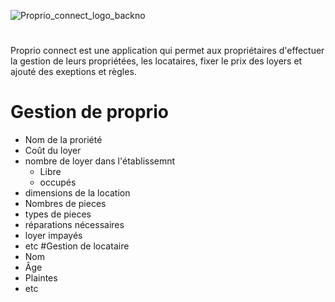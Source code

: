 ![Proprio_connect_logo_backno](https://github.com/user-attachments/assets/3862a525-904f-49b3-ad88-51d8fa0c4a52)
# 
Proprio connect est une application qui permet aux propriétaires d'effectuer la gestion de leurs propriétées, les locataires, fixer le prix des loyers et ajouté des exeptions et règles.

# Gestion de proprio
- Nom de la proriété
- Coût du loyer
- nombre de loyer dans l'établissemnt
    - Libre
    - occupés
- dimensions de la location
- Nombres de pieces
- types de pieces
- réparations nécessaires
- loyer impayés
- etc
#Gestion de locataire
- Nom
- Âge
- Plaintes
- etc
